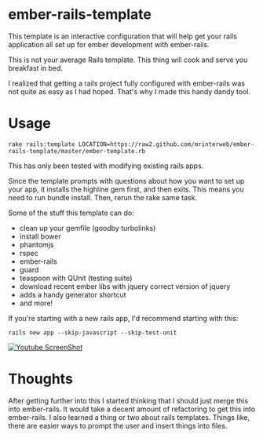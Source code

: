 ember-rails-template
====================

This template is an interactive configuration that will help get your rails application all set up for ember development with ember-rails.

This is not your average Rails template. This thing will cook and serve you breakfast in bed.

I realized that getting a rails project fully configured with ember-rails was not quite as easy as I had hoped. That's why I made this handy dandy tool.

Usage
=====

    rake rails:template LOCATION=https://raw2.github.com/mrinterweb/ember-rails-template/master/ember-template.rb

This has only been tested with modifying existing rails apps.

Since the template prompts with questions about how you want to set up your app, it installs the highline gem first, and then exits. This means you need to run bundle install. Then, rerun the rake same task.

Some of the stuff this template can do: 

* clean up your gemfile (goodby turbolinks)
* install bower
* phantomjs
* rspec
* ember-rails
* guard
* teaspoon with QUnit (testing suite)
* download recent ember libs with jquery correct version of jquery
* adds a handy generator shortcut
* and more!

If you're starting with a new rails app, I'd recommend starting with this:

    rails new app --skip-javascript --skip-test-unit

[![Youtube ScreenShot](https://img.youtube.com/vi/KaBbGUVQrAw/0.jpg)](https://www.youtube.com/watch?v=KaBbGUVQrAw&feature=youtu.be)

Thoughts
========

After getting further into this I started thinking that I should just merge this into ember-rails. It would take a decent amount of refactoring to get this into ember-rails. I also learned a thing or two about rails templates. Things like, there are easier ways to prompt the user and insert things into files.
